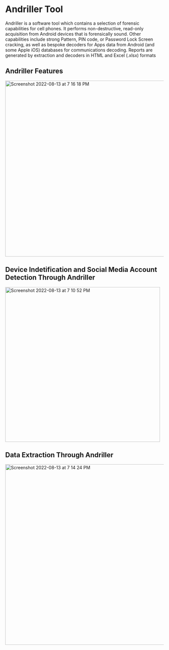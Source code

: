 <h1>Andriller Tool </h1>

Andriller is a software tool which contains a selection of forensic capabilities for cell phones. It performs non-destructive, read-only acquisition from Android devices that is forensically sound. Other capabilities include strong Pattern, PIN code, or Password Lock Screen cracking, as well as bespoke decoders for Apps data from Android (and some Apple iOS) databases for communications decoding. Reports are generated by extraction and decoders in HTML and Excel (.xlsx) formats

<h2> Andriller Features </h2>

<img width="559" alt="Screenshot 2022-08-13 at 7 16 18 PM" src="https://user-images.githubusercontent.com/49758225/184516350-dc58d4b2-4e1b-4f91-aa26-c183c6c1bba1.png">


<h2>Device Indetification and Social Media Account Detection Through Andriller </h2>

<img width="492" alt="Screenshot 2022-08-13 at 7 10 52 PM" src="https://user-images.githubusercontent.com/49758225/184516273-53c4d392-9289-422c-97af-59b0e240abe2.png">


<h2>Data Extraction Through Andriller </h2>

<img width="574" alt="Screenshot 2022-08-13 at 7 14 24 PM" src="https://user-images.githubusercontent.com/49758225/184516330-5dd6617e-97b5-4504-9ce2-a3f170b873eb.png">

